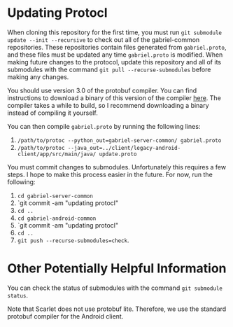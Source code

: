 # Updating Protocl
When cloning this repository for the first time, you must run
`git submodule update --init --recursive` to check out all of the gabriel-common
repositories. These repositories contain files generated from `gabriel.proto`,
and these files must be updated any time `gabriel.proto` is modified. When
making future changes to the protocol, update this repository and all of its
submodules with the command `git pull --recurse-submodules` before making any
changes.

You should use version 3.0 of the protobuf compiler. You can find instructions
to download a binary of this version of the compiler
[here](https://github.com/tensorflow/models/blob/master/research/object_detection/g3doc/installation.md#manual-protobuf-compiler-installation-and-usage).
The compiler takes a while to build, so I recommend downloading a binary instead
of compiling it yourself.

You can then compile `gabriel.proto` by running the following lines:
1. `/path/to/protoc --python_out=gabriel-server-common/ gabriel.proto`
2. `/path/to/protoc --java_out=../client/legacy-android-client/app/src/main/java/ update.proto`

You must commit changes to submodules. Unfortunately this requires a few steps.
I hope to make this process easier in the future. For now, run the following:
1. `cd gabriel-server-common`
2. `git commit -am "updating protocl"
3. `cd ..`
4. `cd gabriel-android-common`
5. `git commit -am "updating protocl"
6. `cd ..`
7. `git push --recurse-submodules=check`.

# Other Potentially Helpful Information

You can check the status of submodules with the command `git submodule status`.

Note that Scarlet does not use protobuf lite. Therefore, we use the standard
protobuf compiler for the Android client.

